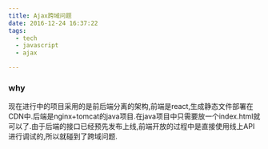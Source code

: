 ```yaml
---
title: Ajax跨域问题
date: 2016-12-24 16:37:22
tags:
  - tech
  - javascript
  - ajax

---
```


### why
现在进行中的项目采用的是前后端分离的架构,前端是react,生成静态文件部署在CDN中.后端是nginx+tomcat的java项目.在java项目中只需要放一个index.html就可以了.由于后端的接口已经预先发布上线,前端开放的过程中是直接使用线上API进行调试的,所以就碰到了跨域问题.

### 